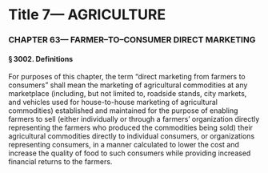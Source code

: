 
# Title 7— AGRICULTURE
### CHAPTER 63— FARMER–TO–CONSUMER DIRECT MARKETING
#### § 3002. Definitions

For purposes of this chapter, the term “direct marketing from farmers to consumers” shall mean the marketing of agricultural commodities at any marketplace (including, but not limited to, roadside stands, city markets, and vehicles used for house-to-house marketing of agricultural commodities) established and maintained for the purpose of enabling farmers to sell (either individually or through a farmers’ organization directly representing the farmers who produced the commodities being sold) their agricultural commodities directly to individual consumers, or organizations representing consumers, in a manner calculated to lower the cost and increase the quality of food to such consumers while providing increased financial returns to the farmers.

